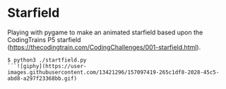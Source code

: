 # Starfield
Playing with pygame to make an animated starfield based upon the CodingTrains P5 starfield (https://thecodingtrain.com/CodingChallenges/001-starfield.html).

```
$ python3 ./startfield.py
```![giphy](https://user-images.githubusercontent.com/13421296/157097419-265c1df8-2028-45c5-abd8-a297f23368bb.gif)
